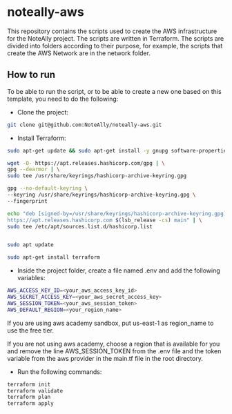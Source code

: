 # noteally-aws

This repository contains the scripts used to create the AWS infrastructure for the NoteAlly project. The scripts are written in Terraform. The scripts are divided into folders according to their purpose, for example, the scripts that create the AWS Network are in the network folder.

## How to run

To be able to run the script, or to be able to create a new one based on this template, you need to do the following:

- Clone the project:

```bash
git clone git@github.com:NoteAlly/noteally-aws.git
```

- Install Terraform:

```bash
sudo apt-get update && sudo apt-get install -y gnupg software-properties-common

wget -O- https://apt.releases.hashicorp.com/gpg | \
gpg --dearmor | \
sudo tee /usr/share/keyrings/hashicorp-archive-keyring.gpg

gpg --no-default-keyring \
--keyring /usr/share/keyrings/hashicorp-archive-keyring.gpg \
--fingerprint

echo "deb [signed-by=/usr/share/keyrings/hashicorp-archive-keyring.gpg] \
https://apt.releases.hashicorp.com $(lsb_release -cs) main" | \
sudo tee /etc/apt/sources.list.d/hashicorp.list


sudo apt update

sudo apt-get install terraform
```

- Inside the project folder, create a file named .env and add the following variables:

```bash
AWS_ACCESS_KEY_ID=<your_aws_access_key_id>
AWS_SECRET_ACCESS_KEY=<your_aws_secret_access_key>
AWS_SESSION_TOKEN=<your_aws_session_token>
AWS_DEFAULT_REGION=<your_region_name>
```

If you are using aws academy sandbox, put us-east-1 as region_name to use the free tier.

If you are not using aws academy, choose a region that is available for you and remove the line AWS_SESSION_TOKEN from the .env file and the token variable from the aws provider in the main.tf file in the root directory.

- Run the following commands:

```bash
terraform init
terraform validate
terraform plan
terraform apply
```
